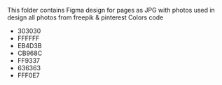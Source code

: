 This folder contains Figma design for pages as JPG with photos used in design
all photos from freepik & pinterest
Colors code 
* 303030
* FFFFFF
* EB4D3B
* CB968C
* FF9337
* 636363 
* FFF0E7
